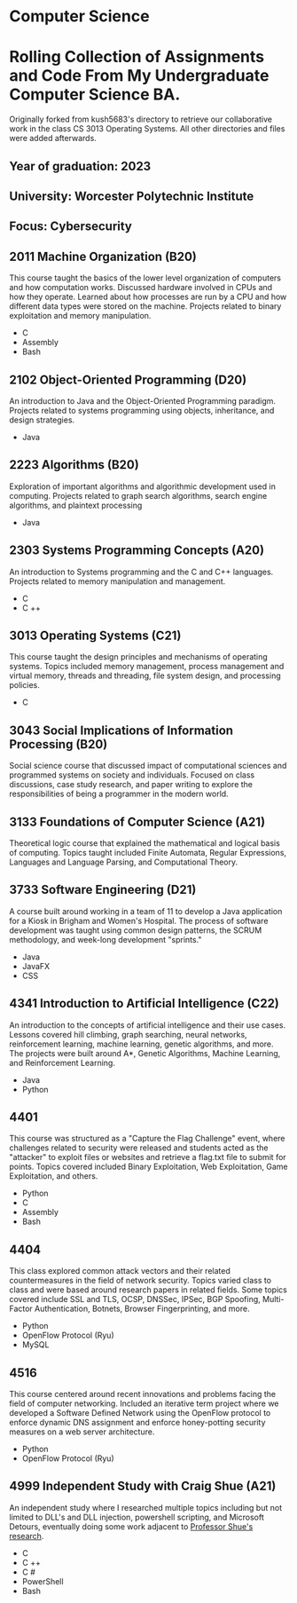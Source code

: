 # Computer Science
# Rolling Collection of Assignments and Code From My Undergraduate Computer Science BA. 

Originally forked from kush5683's directory to retrieve our collaborative work in the class CS 3013 Operating Systems. All other directories and files were added afterwards.

## Year of graduation: 2023
## University: Worcester Polytechnic Institute
## Focus: Cybersecurity

## 2011 Machine Organization (B20)
This course taught the basics of the lower level organization of computers and how computation works. Discussed hardware involved in CPUs and how they operate. Learned about how processes are run by a CPU and how different data types were stored on the machine. Projects related to binary exploitation and memory manipulation.
* C
* Assembly
* Bash
## 2102 Object-Oriented Programming (D20)
An introduction to Java and the Object-Oriented Programming paradigm. Projects related to systems programming using objects, inheritance, and design strategies.
* Java
## 2223 Algorithms (B20)
Exploration of important algorithms and algorithmic development used in computing. Projects related to graph search algorithms, search engine algorithms, and plaintext processing
* Java
## 2303 Systems Programming Concepts (A20)
An introduction to Systems programming and the C and C++ languages. Projects related to memory manipulation and management.
* C
* C ++
## 3013 Operating Systems (C21)
This course taught the design principles and mechanisms of operating systems. Topics included memory management, process management and virtual memory, threads and threading, file system design, and processing policies.
* C
## 3043 Social Implications of Information Processing (B20)
Social science course that discussed impact of computational sciences and programmed systems on society and individuals. Focused on class discussions, case study research, and paper writing to explore the responsibilities of being a programmer in the modern world.
## 3133 Foundations of Computer Science (A21)
Theoretical logic course that explained the mathematical and logical basis of computing. Topics taught included Finite Automata, Regular Expressions, Languages and Language Parsing, and Computational Theory.
## 3733 Software Engineering (D21)
A course built around working in a team of 11 to develop a Java application for a Kiosk in Brigham and Women's Hospital. The process of software development was taught using common design patterns, the SCRUM methodology, and week-long development "sprints."
* Java
* JavaFX
* CSS
## 4341 Introduction to Artificial Intelligence (C22)
An introduction to the concepts of artificial intelligence and their use cases. Lessons covered hill climbing, graph searching, neural networks, reinforcement learning, machine learning, genetic algorithms, and more. The projects were built around A*, Genetic Algorithms, Machine Learning, and Reinforcement Learning.
* Java
* Python
## 4401
This course was structured as a "Capture the Flag Challenge" event, where challenges related to security were released and students acted as the "attacker" to exploit files or websites and retrieve a flag.txt file to submit for points. Topics covered included Binary Exploitation, Web Exploitation, Game Exploitation, and others.
* Python
* C
* Assembly
* Bash
## 4404
This class explored common attack vectors and their related countermeasures in the field of network security. Topics varied class to class and were based around research papers in related fields. Some topics covered include SSL and TLS, OCSP, DNSSec, IPSec, BGP Spoofing, Multi-Factor Authentication, Botnets, Browser Fingerprinting, and more.
* Python
* OpenFlow Protocol (Ryu)
* MySQL
## 4516
This course centered around recent innovations and problems facing the field of computer networking. Included an iterative term project where we developed a Software Defined Network using the OpenFlow protocol to enforce dynamic DNS assignment and enforce honey-potting security measures on a web server architecture.
* Python
* OpenFlow Protocol (Ryu)
## 4999 Independent Study with Craig Shue (A21)
An independent study where I researched multiple topics including but not limited to DLL's and DLL injection, powershell scripting, and Microsoft Detours, eventually doing some work adjacent to [Professor Shue's research](https://web.cs.wpi.edu/~cshue/projects/).
* C
* C ++
* C #
* PowerShell
* Bash
